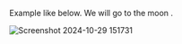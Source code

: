 


Example like below. We will go to the moon .

![Screenshot 2024-10-29 151731](https://github.com/user-attachments/assets/c942b1ba-3099-4684-80ee-9e59981ac264)
